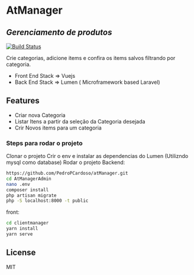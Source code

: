 # AtManager
## _Gerenciamento de produtos_


[![Build Status](https://travis-ci.org/joemccann/dillinger.svg?branch=master)](https://travis-ci.org/joemccann/dillinger)


Crie categorias, adicione items e confira os items salvos filtrando por categoria.

- Front End Stack => Vuejs
- Back End Stack => Lumen ( Microframework based Laravel)


## Features

- Criar nova Categoria
- Listar Itens a partir da seleção da Categoria desejada
- Crir Novos items para um categoria

### Steps para rodar o projeto
Clonar o projeto
Crir o env e instalar as dependencias do Lumen (Utilizndo mysql como database)
Rodar o projeto
Backend:
```sh
https://github.com/PedroPCardoso/atManager.git
cd AtManagerAdmin
nano .env
composer install
php artisan migrate
php -S localhost:8000 -t public   
```
front:
```sh
cd clientmanager
yarn install
yarn serve
```

## License

MIT